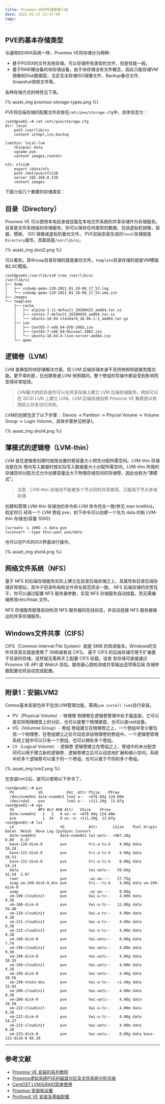 ```yaml
---
title: Proxmox-VE的存储管理小结
date: 2021-01-17 23:47:09
tags:
---
```


## PVE的基本存储类型

与通常的UNIX系统一样，Proxmox VE将存储分为两种:

- 基于POSIX的文件系统存储。可以存储所有类型的文件，但是性能一般。
- 基于RAW裸设备的块存储设备。由于块存储没有文件概念，因此只能存储VM镜像和Disk数据盘，注定无法存储ISO镜像文件、Backup备份文件、Snapshot快照文件等。

各种存储方式的特性见下表。

{% asset_img proxmox-storage-types.png %}

PVE将后端存储的配置文件存放在`/etc/pve/storage.cfg`中，具体信息为：

``` console
root@pve01:~# cat /etc/pve/storage.cfg
dir: local
    path /var/lib/vz
    content vztmpl,iso,backup

lvmthin: local-lvm
    thinpool data
    vgname pve
    content images,rootdir

nfs: nfs130
    export /data/nfs
    path /mnt/pve/nfs130
    server 192.168.0.130
    content images
```

下面介绍几个重要的存储类型：

## 目录（Directory）

Proxmox VE 可以使用本地目录或挂载在本地文件系统的共享存储作为存储服务。
目录是文件系统级的存储服务，你可以保存任何类型的数据，包括虚拟机镜像，容器，模板， ISO 镜像或虚拟机备份文件。
PVE初始安装生成的`local`存储就是`Directory`属性，其路径是`/var/lib/vz`。

{% asset_img shot2.png %}

可以看到，其中`dump`目录存储的就是备份文件，`template`目录存储的就是VM模版和LXC模版。

``` console
root@pve01:/var/lib/vz# tree /var/lib/vz
/var/lib/vz
├── dump
│   ├── vzdump-qemu-120-2021_01_18-00_17_53.log
│   └── vzdump-qemu-120-2021_01_18-00_17_53.vma.zst
├── images
└── template
    ├── cache
    │   ├── alpine-3.11-default_20200425_amd64.tar.xz
    │   ├── centos-7-default_20190926_amd64.tar.xz
    │   └── ubuntu-18.04-standard_18.04.1-1_amd64.tar.gz
    ├── iso
    │   ├── CentOS-7-x86_64-DVD-2003.iso
    │   ├── CentOS-7-x86_64-Minimal-2003.iso
    │   └── ubuntu-18.04.4-live-server-amd64.iso
    └── qemu
```

## 逻辑卷（LVM）

LVM 是典型的块存储解决方案，但 LVM 后端存储本身不支持快照和链接克隆功能。更不幸的是，在创建普通 LVM 快照期间，整个卷组的写操作都会受到影响而变得非常低效。

> LVM最大的好处是你可以在共享存储上建立 LVM 后端存储服务。例如可以在 iSCSI LUN 上建立 LVM。LVM 后端存储自带 Proxmox VE 集群锁以有效防止并发访问冲突。

LVM的创建包含了以下步骤： Device -> Partition -> Phycial Volume -> Volume Group -> Login Volume，具体步骤参见附录1。

{% asset_img shot4.png %}

## 薄模式的逻辑卷（LVM-thin）

LVM 是在逻辑卷创建时就按设置的卷容量大小预先分配所需空间。LVM-thin 存储池是在向 卷内写入数据时按实际写入数据量大小分配所需空间。LVM-thin 所用的存储空间分配方式允许创建容量远大于物理存储空间的存储卷，因此也称为“薄模式”。

> 注意：LVM-thin 存储池不能被多个节点同时共享使用，只能用于节点本地存储.

创建和管理 LVM-thin 存储池的命令和 LVM 命令完全一致(参见 man lvmthin)。假定你已 经有一个 LVM 卷组 pve，如下命令可以创建一个名为 data 的新 LVM-thin 存储池(容量 100G):

``` shell
lvcreate -L 100G -n data pve
lvconvert --type thin-pool pve/data
```

也可以在PVE的GUI界面进行操作。

{% asset_img shot4.png %}

## 网络文件系统（NFS）

基于 NFS 的后端存储服务实际上建立在目录后端存储之上，其属性和目录后端存储非常相似。其中子目录布局和文件命名规范完全一致。
NFS 后端存储的优势在于，你可以通过配置 NFS 服务器参数，实现 NFS 存储服务自动挂载，而无需编辑修改/etc/fstab 文件。

NFS 存储服务能够自动检测 NFS 服务器的在线状态，并自动连接 NFS 服务器输出的共享存储服务。

## Windows文件共享（CIFS）

CIFS（Common Internet File System）就是 SMB 的改进版本。Windows的文件共享其实就是使用了 SMB或者说 CIFS。
基于 CIFS 的后端存储可用于扩展基于目录的存储，这样就无需再手工配置 CIFS 挂载。该类 型存储可直接通过 Proxmox VE API 或 WebUI 添加。服务器心跳检测或共享输出选项等后端 存储参数配置也将自动完成配置。

---

## 附录1：安装LVM2

Centos基本安装包并不包含LVM管理功能，需用`yum install lvm2`自行安装。

- PV（Physical Volume）- 物理卷
    物理卷在逻辑卷管理中处于最底层，它可以是实际物理硬盘上的分区，也可以是整个物理硬盘，也可以是raid设备。
- VG（Volumne Group）- 卷组
    卷组建立在物理卷之上，一个卷组中至少要包括一个物理卷，在卷组建立之后可动态添加物理卷到卷组中。一个逻辑卷管理系统工程中可以只有一个卷组，也可以拥有多个卷组。
- LV（Logical Volume）- 逻辑卷
    逻辑卷建立在卷组之上，卷组中的未分配空间可以用于建立新的逻辑卷，逻辑卷建立后可以动态地扩展和缩小空间。系统中的多个逻辑卷可以属于同一个卷组，也可以属于不同的多个卷组。

{% asset_img lvm2.png %}

在安装lvm2后，就可以使用以下命令了。

``` console
root@pve01:~# pvs
  PV           VG           Fmt  Attr PSize    PFree  
  /dev/nvme0n1 date-nvme0n1 lvm2 a--  <476.94g 124.00m
  /dev/sda3    pve          lvm2 a--  <111.29g  13.87g
root@pve01:~# vgs
  VG           #PV #LV #SN Attr   VSize    VFree  
  date-nvme0n1   1   1   0 wz--n- <476.94g 124.00m
  pve            1  24   0 wz--n- <111.29g  13.87g
root@pve01:~# lvs
  LV                     VG           Attr       LSize    Pool Origin          Data%  Meta%  Move Log Cpy%Sync Convert
  date-nvme0n1           date-nvme0n1 twi-aotz-- <467.28g                      0.00   0.37                            
  base-120-disk-0        pve          Vri-a-tz-k    4.00g data                 38.28                                  
  base-121-disk-0        pve          Vri-a-tz-k    4.00g data                 38.53                                  
  base-122-disk-0        pve          Vri-a-tz-k    8.00g data                 54.14                                  
  data                   pve          twi-aotz--   59.66g                      42.54  2.87                            
  root                   pve          -wi-ao----   27.75g                                                             
  snap_vm-199-disk-0_dns pve          Vri---tz-k    4.00g data vm-199-disk-0                                          
  swap                   pve          -wi-ao----    8.00g                                                             
  vm-100-cloudinit       pve          Vwi-a-tz--    4.00m data                 9.38                                   
  vm-100-disk-0          pve          Vwi-a-tz--   12.00g data                 59.46                                  
  vm-120-cloudinit       pve          Vwi-a-tz--    4.00m data                 9.38                                   
  vm-121-cloudinit       pve          Vwi-a-tz--    4.00m data                 9.38                                   
  vm-122-cloudinit       pve          Vwi-a-tz--    4.00m data                 9.38                                   
  vm-160-disk-0          pve          Vwi-aotz--    8.00g data                 7.74                                   
  vm-198-cloudinit       pve          Vwi-aotz--    4.00m data                 9.38                                   
  vm-198-disk-0          pve          Vwi-aotz--    4.00g data                 38.55                                  
  vm-199-cloudinit       pve          Vwi-aotz--    4.00m data                 9.38                                   
  vm-199-disk-0          pve          Vwi-aotz--    4.00g data                 38.56                                  
  vm-199-state-dns       pve          Vwi-a-tz--   <1.49g data                 33.03                                  
  vm-200-cloudinit       pve          Vwi-aotz--    4.00m data                 9.38                                   
  vm-200-disk-0          pve          Vwi-aotz--    4.00g data                 38.58                                  
  vm-222-cloudinit       pve          Vwi-a-tz--    4.00m data                 9.38                                   
  vm-222-disk-0          pve          Vwi-a-tz--    4.00g data                 54.27                                  
  vm-223-cloudinit       pve          Vwi-aotz--    4.00m data                 9.38                                   
  vm-223-disk-0          pve          Vwi-aotz--    8.00g data base-122-disk-0 85.10 
```

---

## 参考文献

- [Proxmox VE 安装的系列教程](https://blog.51cto.com/6222666/2161799)
- [Proxmox虚拟系统PVE的磁盘分区及文件系统分析总结](https://zhuanlan.zhihu.com/p/145862221)
- [CentOS7 LVM与RAID简单使用](https://blog.csdn.net/u011069498/article/details/96303220)
- [Proxmox 安装和设置](http://einverne.github.io/post/2020/03/proxmox-install-and-setup.html)
- [ProXmoX VE 安装及基础配置](https://post.smzdm.com/p/768830/)